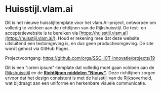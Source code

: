 # Huisstijl.vlam.ai

Dit is het nieuwe huisstijltemplate voor het vlam.AI-project, ontworpen om volledig te voldoen aan de richtlijnen van de Rijkshuisstijl. De test- en acceptatiewebsite is te bereiken via [https://huisstijl.vlam.ai](https://huisstijl.vlam.ai/). Houd er rekening mee dat deze website uitsluitend een testomgeving is, en dus geen productieomgeving. De site wordt gehost via GitHub Pages.

Projectvoortgang: https://github.com/orgs/SSC-ICT-Innovatie/projects/19

Dit is een "lorem ipsum"-template dat volledig moet gaan voldoen aan de [Rijkshuisstijl](https://www.rijkshuisstijl.nl/) en de **[Richtlijnen middelen "Nieuw"](https://www.rijkshuisstijl.nl/publiek/modules/folder/brandguide/default/grouplist.aspx?ItemId=10582)**. Deze richtlijnen zorgen ervoor dat het design consistent is met de huisstijl van de Rijksoverheid, wat bijdraagt aan een uniforme en herkenbare visuele communicatie.
